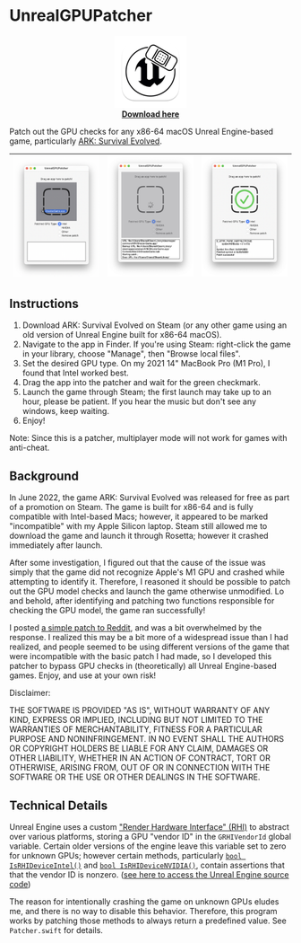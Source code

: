 # UnrealGPUPatcher

<p align="center">
  <a href="https://github.com/Coder-256/UnrealGPUPatcher/releases/latest/download/UnrealGPUPatcher.app.zip">
    <img alt="UnrealGPUPatcher" src="UnrealGPUPatcher/Assets.xcassets/AppIcon.appiconset/icon_128x128.png">
    <br>
    <b>Download here</b>
  </a>
</p>

Patch out the GPU checks for any x86-64 macOS Unreal Engine-based game, particularly [ARK: Survival Evolved](https://store.steampowered.com/app/346110/ARK_Survival_Evolved/).

| ![Drag an app to patch](screenshots/screen1.png) | ![Patching...](screenshots/screen2.png) | ![Done!](screenshots/screen3.png) |
|-|-|-|

## Instructions

1. Download ARK: Survival Evolved on Steam (or any other game using an old version of Unreal Engine built for x86-64 macOS).
2. Navigate to the app in Finder. If you're using Steam: right-click the game in your library, choose "Manage", then "Browse local files".
3. Set the desired GPU type. On my 2021 14" MacBook Pro (M1 Pro), I found that Intel worked best.
4. Drag the app into the patcher and wait for the green checkmark.
5. Launch the game through Steam; the first launch may take up to an hour, please be patient. If you hear the music but don't see any windows, keep waiting.
6. Enjoy!

Note: Since this is a patcher, multiplayer mode will not work for games with anti-cheat.

## Background

In June 2022, the game ARK: Survival Evolved was released for free as part of a promotion on Steam. The game is built for x86-64 and is fully compatible with Intel-based Macs; however, it appeared to be marked "incompatible" with my Apple Silicon laptop. Steam still allowed me to download the game and launch it through Rosetta; however it crashed immediately after launch.

After some investigation, I figured out that the cause of the issue was simply that the game did not recognize Apple's M1 GPU and crashed while attempting to identify it. Therefore, I reasoned it should be possible to patch out the GPU model checks and launch the game otherwise unmodified. Lo and behold, after identifying and patching two functions responsible for checking the GPU model, the game ran successfully!

I posted [a simple patch to Reddit](https://www.reddit.com/r/macgaming/comments/vd2979/ark_survival_evolved_patched_working_on_m1rosetta), and was a bit overwhelmed by the response. I realized this may be a bit more of a widespread issue than I had realized, and people seemed to be using different versions of the game that were incompatible with the basic patch I had made, so I developed this patcher to bypass GPU checks in (theoretically) all Unreal Engine-based games. Enjoy, and use at your own risk!

Disclaimer:

THE SOFTWARE IS PROVIDED "AS IS", WITHOUT WARRANTY OF ANY KIND, EXPRESS OR IMPLIED, INCLUDING BUT NOT LIMITED TO THE WARRANTIES OF MERCHANTABILITY, FITNESS FOR A PARTICULAR PURPOSE AND NONINFRINGEMENT. IN NO EVENT SHALL THE AUTHORS OR COPYRIGHT HOLDERS BE LIABLE FOR ANY CLAIM, DAMAGES OR OTHER LIABILITY, WHETHER IN AN ACTION OF CONTRACT, TORT OR OTHERWISE, ARISING FROM, OUT OF OR IN CONNECTION WITH THE SOFTWARE OR THE USE OR OTHER DEALINGS IN THE SOFTWARE.

## Technical Details

Unreal Engine uses a custom ["Render Hardware Interface" (RHI)](https://docs.unrealengine.com/4.27/en-US/ProgrammingAndScripting/Rendering/ParallelRendering/) to abstract over various platforms, storing a GPU "vendor ID" in the `GRHIVendorId` global variable. Certain older versions of the engine leave this variable set to zero for unknown GPUs; however certain methods, particularly [`bool IsRHIDeviceIntel()`](https://github.com/EpicGames/UnrealEngine/blob/6da593520c603a368ec1e144e630dd202ea12ab4/Engine/Source/Runtime/RHI/Private/RHI.cpp#L1178-L1183) and [`bool IsRHIDeviceNVIDIA()`](https://github.com/EpicGames/UnrealEngine/blob/6da593520c603a368ec1e144e630dd202ea12ab4/Engine/Source/Runtime/RHI/Private/RHI.cpp#L1185-L1190), contain assertions that that the vendor ID is nonzero. ([see here to access the Unreal Engine source code](https://www.unrealengine.com/en-US/ue-on-github))

The reason for intentionally crashing the game on unknown GPUs eludes me, and there is no way to disable this behavior. Therefore, this program works by patching those methods to always return a predefined value. See `Patcher.swift` for details.
